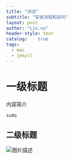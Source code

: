 ```yaml
---
title: "测试"
subtitle: "安装流程和踩坑"
layout: post
author: "Lin.na"
header-style: text
catalog:    true
tags:
  - mac
  - jekyll
---
```


# 一级标题
内容简介

```
sudo 
```

## 二级标题

![图片描述]()